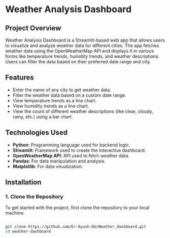# Weather Analysis Dashboard

## Project Overview
Weather Analysis Dashboard is a Streamlit-based web app that allows users to visualize and analyze weather data for different cities. The app fetches weather data using the OpenWeatherMap API and displays it in various forms like temperature trends, humidity trends, and weather descriptions. Users can filter the data based on their preferred date range and city.

## Features
- Enter the name of any city to get weather data.
- Filter the weather data based on a custom date range.
- View temperature trends as a line chart.
- View humidity trends as a line chart.
- View the count of different weather descriptions (like clear, cloudy, rainy, etc.) using a bar chart.

## Technologies Used
- **Python**: Programming language used for backend logic.
- **Streamlit**: Framework used to create the interactive dashboard.
- **OpenWeatherMap API**: API used to fetch weather data.
- **Pandas**: For data manipulation and analysis.
- **Matplotlib**: For data visualization.

## Installation

### 1. Clone the Repository
To get started with the project, first clone the repository to your local machine:
```bash

git clone https://github.com/Er-Ayush-DU/Weather_dashboard.git
cd weather-dashboard
